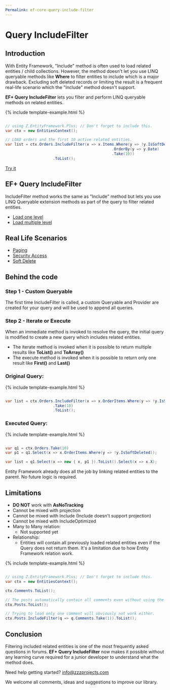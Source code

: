 ```yaml
---
Permalink: ef-core-query-include-filter
---
```


# Query IncludeFilter

## Introduction

With Entity Framework, "Include" method is often used to load related entities / child collections. However, the method doesn't let you use LINQ queryable methods like **Where** to filter entities to include which is a major drawback. Excluding soft deleted records or limiting the result is a frequent real-life scenario which the "Include" method doesn't support.

**EF+ Query IncludeFilter** lets you filter and perform LINQ queryable methods on related entities.

{% include template-example.html %} 
```csharp

// using Z.EntityFramework.Plus; // Don't forget to include this.
var ctx = new EntitiesContext();

// LOAD orders and the first 10 active related entities.
var list = ctx.Orders.IncludeFilter(x => x.Items.Where(y => !y.IsSoftDeleted)
                                               .OrderBy(y => y.Date)
                                               .Take(10))
                     .ToList();

```
[Try it](https://dotnetfiddle.net/1unMtl)

## EF+ Query IncludeFilter

IncludeFilter method works the same as "Include" method but lets you use LINQ Queryable extension methods as part of the query to filter related entities.

 - [Load one level](options/ef-core-query-include-filter-load-one-level.md)
 - [Load multiple level](options/ef-core-query-include-filter-load-multiple-level.md)

## Real Life Scenarios

 - [Paging](scenarios/ef-core-query-include-filter-paging.md)
 - [Security Access](scenarios/ef-core-query-include-filter-security-access.md)
 - [Soft Delete](scenarios/ef-core-query-include-filter-soft-delete.md)

## Behind the code

### Step 1 - Custom Queryable

The first time IncludeFilter is called, a custom Queryable and Provider are created for your query and will be used to append all queries.

### Step 2 - Iterate or Execute

When an immediate method is invoked to resolve the query, the initial query is modified to create a new query which includes related entities.

 - The iterate method is invoked when it is possible to return multiple results like **ToList()** and **ToArray()**
 - The execute method is invoked when it is possible to return only one result like **First()** and **Last()**

### Original Query:

{% include template-example.html %} 
```csharp

var list = ctx.Orders.IncludeFilter(x => x.OrderItems.Where(y => !y.IsSoftDeleted))
                     .Take(10)
                     .ToList();

```

### Executed Query:

{% include template-example.html %} 
```csharp

var q1 = ctx.Orders.Take(10)
var p1 = q1.Select(x => x.OrderItems.Where(y => !y.IsSoftDeleted));

var list = q1.Select(x => new { x, p1 }).ToList().Select(x => x.X);

```

Entity Framework already does all the job by linking related entities to the parent. No future logic is required.

## Limitations

 - **DO NOT** work with **AsNoTracking**
 - Cannot be mixed with projection
 - Cannot be mixed with Include (Include doesn't support projection)
 - Cannot be mixed with IncludeOptimized
 - Many to Many relation:
   - Not supported yet
 - Relationship:
   - Entities will contain all previously loaded related entities even if the Query does not return them. It's a limitation due to how Entity Framework relation work.

{% include template-example.html %} 
```csharp

// using Z.EntityFramework.Plus; // Don't forget to include this.
var ctx = new EntitiesContext();

ctx.Comments.ToList();

// The posts automatically contain all comments even without using the "Include" method.
ctx.Posts.ToList();

// Trying to load only one comment will obviously not work either.
ctx.Posts.IncludeFilter(q => q.Comments.Take(1)).ToList();

```

## Conclusion

Filtering included related entities is one of the most frequently asked questions in forums. **EF+ Query IncludeFilter** now makes it possible without any learning curve required for a junior developer to understand what the method does.

Need help getting started? [info@zzzprojects.com](mailto:info@zzzprojects.com)

We welcome all comments, ideas and suggestions to improve our library.
